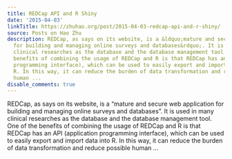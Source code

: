 ```yaml
---
title: REDCap API and R Shiny
date: '2015-04-03'
linkTitle: https://zhuhao.org/post/2015-04-03-redcap-api-and-r-shiny/
source: Posts on Hao Zhu
description: REDCap, as says on its website, is a &ldquo;mature and secure web application
  for building and managing online surveys and databases&rdquo;. It is used in many
  clinical researches as the database and the database management tool. One of the
  benefits of combining the usage of REDCap and R is that REDCap has an API (application
  programming interface), which can be used to easily export and import data into
  R. In this way, it can reduce the burden of data transformation and reduce possible
  human ...
disable_comments: true
---
```

REDCap, as says on its website, is a &ldquo;mature and secure web application for building and managing online surveys and databases&rdquo;. It is used in many clinical researches as the database and the database management tool. One of the benefits of combining the usage of REDCap and R is that REDCap has an API (application programming interface), which can be used to easily export and import data into R. In this way, it can reduce the burden of data transformation and reduce possible human ...